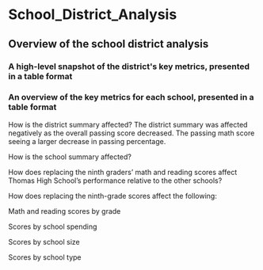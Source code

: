 # School_District_Analysis
## Overview of the school district analysis
### A high-level snapshot of the district's key metrics, presented in a table format

### An overview of the key metrics for each school, presented in a table format



How is the district summary affected?
The district summary was affected negatively as the overall passing score decreased. The passing math score seeing a larger decrease in passing percentage.

How is the school summary affected?


How does replacing the ninth graders’ math and reading scores affect Thomas High School’s performance relative to the other schools?

How does replacing the ninth-grade scores affect the following:

Math and reading scores by grade

Scores by school spending

Scores by school size

Scores by school type






